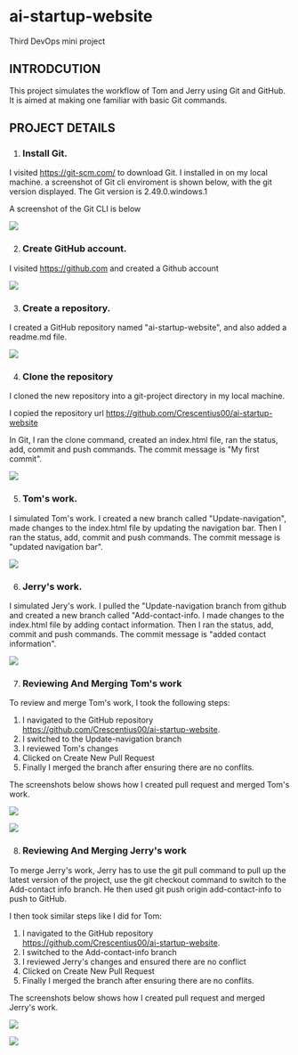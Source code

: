 # ai-startup-website
Third DevOps mini project

## INTRODCUTION
This project simulates the workflow of Tom and Jerry using Git and GitHub. It is aimed at making one familiar with basic Git commands.

## PROJECT DETAILS
1. ### Install Git.

I visited https://git-scm.com/ to download Git. I installed in on my local machine. a screenshot of Git cli enviroment is shown below, with the git version displayed. The Git version is 2.49.0.windows.1

A screenshot of the Git CLI is below

![](/img/1.Install-git.png)

2. ### Create GitHub account.

I visited https://github.com and created a Github account

![](/img/2.GitHub-account.png)

3. ### Create a repository.

I created a GitHub repository named "ai-startup-website", and also added a readme.md file.

![](/img/3.ai-startup-website.png)

4. ### Clone the repository

I cloned the new repository into a git-project directory in my local machine.

I copied the repository url https://github.com/Crescentius00/ai-startup-website

In Git, I ran the clone command, created an index.html file, ran the status, add, commit and push commands. The commit message is "My first commit".

![](/img/4.Git-clone.png)

5. ### Tom's work.

I simulated Tom's work. I created a new branch called "Update-navigation", made changes to the index.html file by updating the navigation bar. Then I ran the status, add, commit and push commands. The commit message is "updated navigation bar".

![](/img/5.Toms-work.png)

6. ### Jerry's work.

I simulated Jery's work. I pulled the "Update-navigation branch from github and created a new branch called "Add-contact-info. I made changes to the index.html file by adding contact information. Then I ran the status, add, commit and push commands. The commit message is "added contact information".

![](/img/6.Jerrys-work.png)

7. ### Reviewing And Merging Tom's work

To review and merge Tom's work, I took the following steps:
1. I navigated to the GitHub repository https://github.com/Crescentius00/ai-startup-website.
2. I switched to the Update-navigation branch
3. I reviewed Tom's changes
4. Clicked on Create New Pull Request
5. Finally I merged the branch after ensuring there are no conflits.

The screenshots below shows how I created pull request and merged Tom's work.

![](/img/7.Toms-pull-request.png)

![](/img/8.Merge-toms-request.png)

8. ### Reviewing And Merging Jerry's work

To merge Jerry's work, Jerry has to use the git pull command to pull up the latest version of the project, use the git checkout command to switch to the Add-contact info branch. He then used git push origin add-contact-info to push to GitHub.

I then took similar steps like I did for Tom:
1. I navigated to the GitHub repository https://github.com/Crescentius00/ai-startup-website.
2. I switched to the Add-contact-info branch
3. I reviewed Jerry's changes and ensured there are no conflict
4. Clicked on Create New Pull Request
5. Finally I merged the branch after ensuring there are no conflits.

The screenshots below shows how I created pull request and merged Jerry's work.

![](/img/9.Jerrys-pull-request.png)

![](/img/10.Merge-jerrys-request.png)